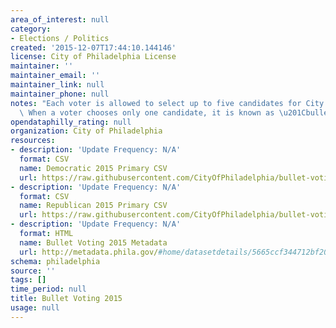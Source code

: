```yaml
---
area_of_interest: null
category:
- Elections / Politics
created: '2015-12-07T17:44:10.144146'
license: City of Philadelphia License
maintainer: ''
maintainer_email: ''
maintainer_link: null
maintainer_phone: null
notes: "Each voter is allowed to select up to five candidates for City Council At-Large.\
  \ When a voter chooses only one candidate, it is known as \u201Cbullet voting.\u201D"
opendataphilly_rating: null
organization: City of Philadelphia
resources:
- description: 'Update Frequency: N/A'
  format: CSV
  name: Democratic 2015 Primary CSV
  url: https://raw.githubusercontent.com/CityOfPhiladelphia/bullet-voting/gh-pages/data/Democratic%20Bullet%20Voting.csv
- description: 'Update Frequency: N/A'
  format: CSV
  name: Republican 2015 Primary CSV
  url: https://raw.githubusercontent.com/CityOfPhiladelphia/bullet-voting/gh-pages/data/Republican%20Bullet%20Voting.csv
- description: 'Update Frequency: N/A'
  format: HTML
  name: Bullet Voting 2015 Metadata
  url: http://metadata.phila.gov/#home/datasetdetails/5665ccf344712bf204624362/
schema: philadelphia
source: ''
tags: []
time_period: null
title: Bullet Voting 2015
usage: null
---
```

